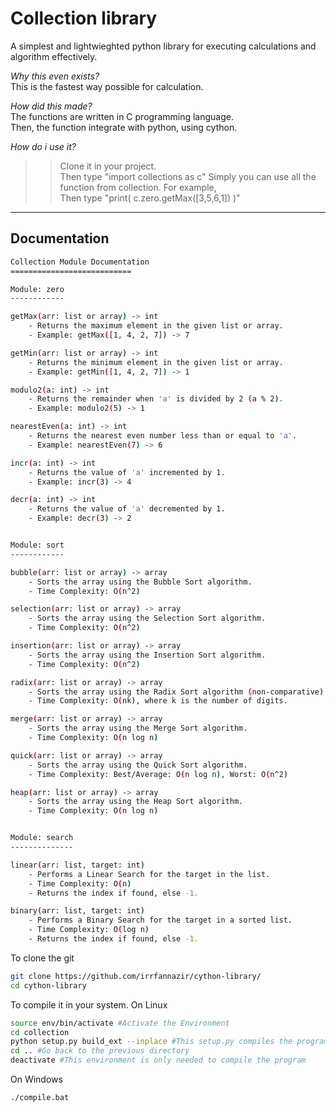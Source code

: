 # Collection library

A simplest and lightwieghted python library for executing calculations and algorithm effectively.    


*Why this even exists?*    
This is the fastest way possible for calculation.

*How did this made?*    
The functions are written in C programming language.    
Then, the function integrate with python, using cython.   

*How do i use it?*    
>> Clone it in your project.   
>> Then type "import collections as c"
>> Simply you can use all the function from collection.
For example,   
>> Then type "print( c.zero.getMax([3,5,6,1]) )"

---

## Documentation

```sh
Collection Module Documentation
===========================

Module: zero
------------

getMax(arr: list or array) -> int
	- Returns the maximum element in the given list or array.
	- Example: getMax([1, 4, 2, 7]) -> 7

getMin(arr: list or array) -> int
	- Returns the minimum element in the given list or array.
	- Example: getMin([1, 4, 2, 7]) -> 1

modulo2(a: int) -> int
	- Returns the remainder when 'a' is divided by 2 (a % 2).
	- Example: modulo2(5) -> 1

nearestEven(a: int) -> int
	- Returns the nearest even number less than or equal to 'a'.
	- Example: nearestEven(7) -> 6

incr(a: int) -> int
	- Returns the value of 'a' incremented by 1.
	- Example: incr(3) -> 4

decr(a: int) -> int
	- Returns the value of 'a' decremented by 1.
	- Example: decr(3) -> 2


Module: sort
------------

bubble(arr: list or array) -> array
	- Sorts the array using the Bubble Sort algorithm.
	- Time Complexity: O(n^2)

selection(arr: list or array) -> array
	- Sorts the array using the Selection Sort algorithm.
	- Time Complexity: O(n^2)

insertion(arr: list or array) -> array
	- Sorts the array using the Insertion Sort algorithm.
	- Time Complexity: O(n^2)

radix(arr: list or array) -> array
	- Sorts the array using the Radix Sort algorithm (non-comparative).
	- Time Complexity: O(nk), where k is the number of digits.

merge(arr: list or array) -> array
	- Sorts the array using the Merge Sort algorithm.
	- Time Complexity: O(n log n)

quick(arr: list or array) -> array
	- Sorts the array using the Quick Sort algorithm.
	- Time Complexity: Best/Average: O(n log n), Worst: O(n^2)

heap(arr: list or array) -> array
	- Sorts the array using the Heap Sort algorithm.
	- Time Complexity: O(n log n)


Module: search
--------------

linear(arr: list, target: int)
	- Performs a Linear Search for the target in the list.
	- Time Complexity: O(n)
	- Returns the index if found, else -1.

binary(arr: list, target: int)
	- Performs a Binary Search for the target in a sorted list.
	- Time Complexity: O(log n)
	- Returns the index if found, else -1.

```

To clone the git
```sh
git clone https://github.com/irrfannazir/cython-library/
cd cython-library
```

To compile it in your system.
On Linux
```sh
source env/bin/activate #Activate the Environment
cd collection
python setup.py build_ext --inplace #This setup.py compiles the program already written
cd .. #Go back to the previous directory
deactivate #This environment is only needed to compile the program
```


On Windows
```sh
./compile.bat
```
